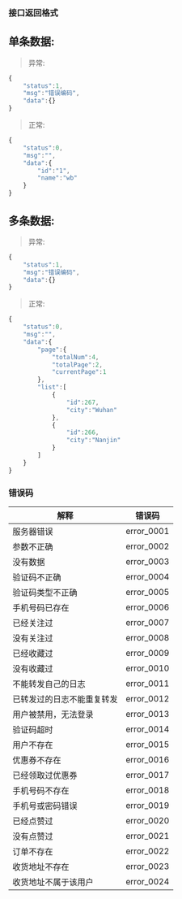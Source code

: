 ### 接口返回格式

## 单条数据:
> 异常:
```javascript
{ 
    "status":1,
    "msg":"错误编码",
    "data":{}
}
```
> 正常:
```javascript
{
    "status":0,
    "msg":"",
    "data":{
        "id":"1",
        "name":"wb"
    }
}
```
## 多条数据:
> 异常:
```javascript
{
    "status":1,
    "msg":"错误编码",
    "data":{}
}
```
> 正常:
```javascript
{
    "status":0,
    "msg":"",
    "data":{
        "page":{
            "totalNum":4,
            "totalPage":2,
            "currentPage":1
        },
        "list":[
            {
                "id":267,
                "city":"Wuhan"
            },
            {
                "id":266,
                "city":"Nanjin"
            }
        ]
    }
}
```

### 错误码
| 解释|错误码 |
| --- | --- | 
|服务器错误|error_0001|
|参数不正确|error_0002|
|没有数据|error_0003|
|验证码不正确|error_0004|
|验证码类型不正确|error_0005|
|手机号码已存在|error_0006|
|已经关注过|error_0007|
|没有关注过|error_0008|
|已经收藏过|error_0009|
|没有收藏过|error_0010|
|不能转发自己的日志|error_0011|
|已转发过的日志不能重复转发|error_0012|
|用户被禁用，无法登录|error_0013|
|验证码超时|error_0014|
|用户不存在|error_0015|
|优惠券不存在|error_0016|
|已经领取过优惠券|error_0017|
|手机号码不存在|error_0018|
|手机号或密码错误|error_0019|
|已经点赞过|error_0020|
|没有点赞过|error_0021|
|订单不存在|error_0022|
|收货地址不存在|error_0023|
|收货地址不属于该用户|error_0024|